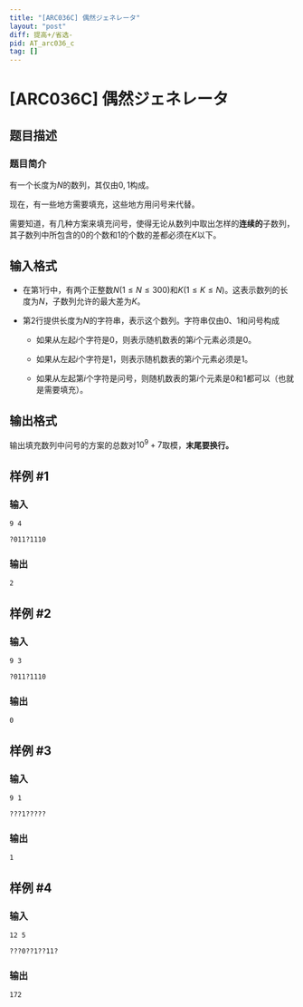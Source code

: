 ```yaml
---
title: "[ARC036C] 偶然ジェネレータ"
layout: "post"
diff: 提高+/省选-
pid: AT_arc036_c
tag: []
---
```


# [ARC036C] 偶然ジェネレータ

## 题目描述

### 题目简介
有一个长度为$N$的数列，其仅由$0,1$构成。

现在，有一些地方需要填充，这些地方用问号来代替。

需要知道，有几种方案来填充问号，使得无论从数列中取出怎样的**连续的**子数列，其子数列中所包含的$0$的个数和$1$的个数的差都必须在$K$以下。

## 输入格式

- 在第$1$行中，有两个正整数$N(1 \le N \le 300)$和$K(1 \le K \le N)$。这表示数列的长度为$N$，子数列允许的最大差为$K$。
- 第$2$行提供长度为$N$的字符串，表示这个数列。字符串仅由$0$、$1$和问号构成
  - 如果从左起$i$个字符是$0$，则表示随机数表的第$i$个元素必须是$0$。
  - 如果从左起$i$个字符是$1$，则表示随机数表的第$i$个元素必须是$1$。
  - 如果从左起第$i$个字符是问号，则随机数表的第$i$个元素是$0$和$1$都可以（也就是需要填充）。

## 输出格式

输出填充数列中问号的方案的总数对$10^9+7$取模，**末尾要换行。**

## 样例 #1

### 输入

```
9 4
?011?1110
```

### 输出

```
2
```

## 样例 #2

### 输入

```
9 3
?011?1110
```

### 输出

```
0
```

## 样例 #3

### 输入

```
9 1
???1?????
```

### 输出

```
1
```

## 样例 #4

### 输入

```
12 5
???0??1??11?
```

### 输出

```
172
```

